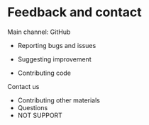 # Feedback and contact

Main channel: GitHub

- Reporting bugs and issues

- Suggesting improvement

- Contributing code



Contact us

- Contributing other materials
- Questions
- NOT SUPPORT


